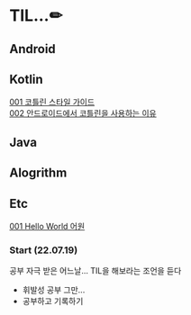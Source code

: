 # TIL...✏

## Android
## Kotlin
[001 코틀린 스타일 가이드](https://github.com/LeeEunjeong1/TIL/blob/main/Kotlin/001%20Kotlin%20style%20guide.md)<br>
[002 안드로이드에서 코틀린을 사용하는 이유](https://github.com/LeeEunjeong1/TIL/blob/main/Kotlin/002%20Reasons%20to%20use%20Kotlin%20on%20Android.md)
## Java
## Alogrithm
## Etc
[001 Hello World 어원](https://github.com/LeeEunjeong1/TIL/blob/main/Etc/001%20HelloWorld.md)

### Start (22.07.19) 
공부 자극 받은 어느날... TIL을 해보라는 조언을 듣다 
- 휘발성 공부 그만...
- 공부하고 기록하기
